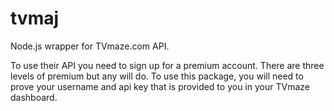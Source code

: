 # tvmaj

Node.js wrapper for TVmaze.com API.

To use their API you need to sign up for a premium account. There are three levels of premium but any will do.
To use this package, you will need to prove your username and api key that is provided to you in your TVmaze dashboard. 


